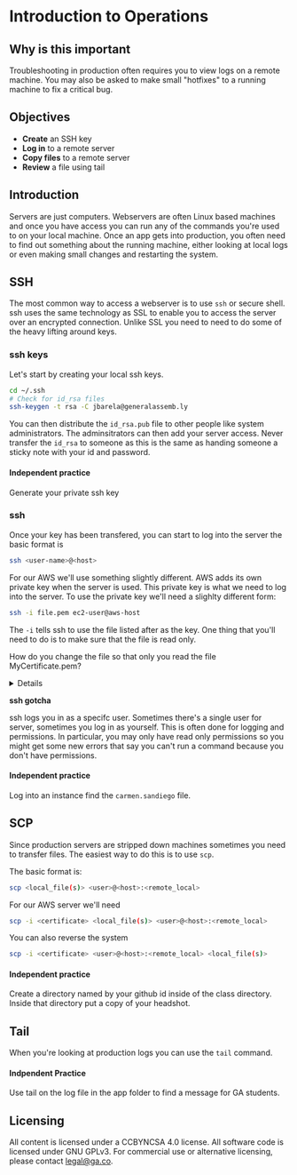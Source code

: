 # Introduction to Operations 

## Why is this important
Troubleshooting in production often requires you to view logs on a remote machine. You may also be asked to 
make small "hotfixes" to a running machine to fix a critical bug.
 
## Objectives
* __Create__ an SSH key
* __Log in__ to a remote server 
* __Copy files__ to a remote server
* __Review__ a file using tail

## Introduction
Servers are just computers. Webservers are often Linux based machines and once you have access you can run 
any of the commands you're used to on your local machine. Once an app gets into production, you often need
 to find out something about the running machine, either looking at local logs or even making small changes 
 and restarting the system.

## SSH 
The most common way to access a webserver is to use ``ssh`` or secure shell. ssh uses the same technology as 
SSL to enable you to access the server over an encrypted connection. Unlike SSL you need to need to do some 
of the heavy lifting around keys.

### ssh keys

Let's start by creating your local ssh keys.

```bash
cd ~/.ssh
# Check for id_rsa files
ssh-keygen -t rsa -C jbarela@generalassemb.ly
```

You can then distribute the ``id_rsa.pub`` file to other people like system administrators. The 
adminsitrators can then add your server access. Never transfer the ``id_rsa`` to someone as this is the same 
as handing someone a sticky note with your id and password.

#### Independent practice
Generate your private ssh key 

### ssh

Once your key has been transfered, you can start to log into the server the basic format is 

```bash
ssh <user-name>@<host>
```

For our AWS we'll use something slightly different. AWS adds its own private key when the server is used. 
This private key is what we need to log into the server. To use the private key we'll need a slighlty different form:

```bash
ssh -i file.pem ec2-user@aws-host
```

The ``-i`` tells ssh to use the file listed after as the key. One thing that you'll need to do is to make
sure that the file is read only.

How do you change the file so that only you read the file MyCertificate.pem?
<details>
``chmod 400 MyCertificate.pem``
</details>

__ssh gotcha__

ssh logs you in as a specifc user. Sometimes there's a single user for server, sometimes you log in as 
yourself. This is often done for logging and permissions. In particular, you may only have read only 
permissions so you might get some new errors that say you can't run a command because you don't have permissions.

#### Independent practice
Log into an instance find the ``carmen.sandiego`` file.

## SCP 
Since production servers are stripped down machines sometimes you need to transfer files. The easiest way to 
do this is to use ``scp``.

The basic format is:
```bash
scp <local_file(s)> <user>@<host>:<remote_local>
```

For our AWS server we'll need 
```bash
scp -i <certificate> <local_file(s)> <user>@<host>:<remote_local>
```

You can also reverse the system
```bash
scp -i <certificate> <user>@<host>:<remote_local> <local_file(s)> 
```

#### Independent practice
Create a directory named by your github id inside of the class directory. Inside that directory put a copy of your headshot.

## Tail
When you're looking at production logs you can use the ``tail`` command.

#### Indpendent Practice 
Use tail on the log file in the app folder to find a message for GA students.

<!-- ## Text Editors

## AWS -->



## Licensing
All content is licensed under a CC­BY­NC­SA 4.0 license.
All software code is licensed under GNU GPLv3. For commercial use or alternative licensing, please contact legal@ga.co.